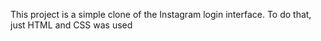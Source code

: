 This project is a simple clone of the Instagram login interface. To do that, just HTML and CSS was used
